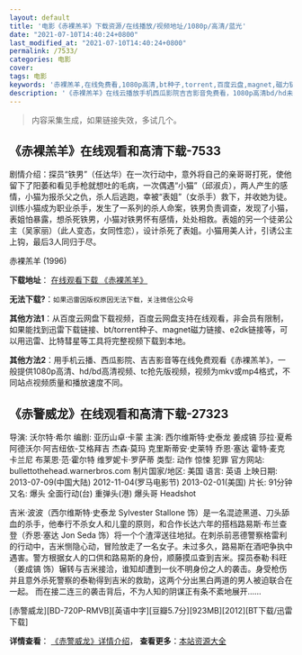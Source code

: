 ```yaml
---
layout: default
title: '电影《赤裸羔羊》下载资源/在线播放/视频地址/1080p/高清/蓝光'
date: "2021-07-10T14:40:24+0800"
last_modified_at: "2021-07-10T14:40:24+0800"
permalink: /7533/
categories: 电影
cover:
tags: 电影
keywords: '赤裸羔羊,在线免费看,1080p高清,bt种子,torrent,百度云盘,magnet,磁力链,迅雷下载资源'
description: '《赤裸羔羊》在线云播放手机西瓜影院吉吉影音免费看，1080p高清bd/hd未删减完整版和tc抢先枪版，mkv/mp4格式，附带bt/torrent种子、magnet/磁力链、百度云盘、网盘资源迅雷下载链接'
---
```


>内容采集生成，如果链接失效，多试几个。


## 《赤裸羔羊》在线观看和高清下载-7533

剧情介绍：探员“铁男”（任达华）在一次行动中，意外将自己的亲哥哥打死，使他留下了阳萎和看见手枪就想吐的毛病，一次偶遇“小猫”（邱淑贞），两人产生的感情，小猫为报杀父之仇，杀人后逃跑，幸被“表姐”（女杀手）救下，并收她为徒。训练小猫成为职业杀手，发生了一系列的杀人命案，铁男负责调查，发现了小猫，表姐怕暴露，想杀死铁男，小猫对铁男怀有感情，处处相救。表姐的另一个徒弟公主（吴家丽）（此人变态，女同性恋），设计杀死了表姐。小猫用美人计，引诱公主上钩，最后3人同归于尽。


赤裸羔羊 (1996)

**下载地址**： [在线观看下载 《赤裸羔羊》](https://www.btbtdy.me/btdy/dy12676.html) 


**无法下载?**：`如果迅雷因版权原因无法下载，关注微信公众号 `

**其他方法1**：从百度云网盘下载视频，百度云网盘支持在线观看，非会员有限制，如果能找到迅雷下载链接、bt/torrent种子、magnet磁力链接、e2dk链接等，可以用迅雷、比特彗星等工具将完整视频下载到本地。

**其他方法2**：用手机云播、西瓜影院、吉吉影音等在线免费观看《赤裸羔羊》，一般提供1080p高清、hd/bd高清视频、tc抢先版视频，视频为mkv或mp4格式，不同站点视频质量和播放速度不同。


## 《赤警威龙》在线观看和高清下载-27323

导演: 沃尔特·希尔 编剧: 亚历山卓·卡蒙 主演: 西尔维斯特·史泰龙 姜成镐 莎拉·夏希 阿德沃尔·阿吉纽依-艾格拜吉 杰森·莫玛 克里斯蒂安·史莱特 乔恩·塞达 霍特·麦克卡兰尼 布莱恩·范·霍尔特 维罗妮卡·罗萨蒂 类型: 动作 惊悚 犯罪 官方网站: bullettothehead.warnerbros.com 制片国家/地区: 美国 语言: 英语 上映日期: 2013-07-09(中国大陆) 2012-11-04(罗马电影节) 2013-02-01(美国) 片长: 91分钟 又名: 爆头 全面行动(台) 重弹头(港) 爆头哥 Headshot

吉米·波波（西尔维斯特·史泰龙 Sylvester Stallone 饰）是一名混迹黑道、刀头舔血的杀手，他奉行不杀女人和儿童的原则，和合作长达六年的搭档路易斯·布兰查登（乔恩·塞达 Jon Seda 饰）将一个个渣滓送往地狱。在刺杀前恶德警察格雷利的行动中，吉米恻隐心动，冒险放走了一名女子。未过多久，路易斯在酒吧争执中遇害。警方根据女人的口供和路易斯的身份，顺藤摸瓜查到吉米。探员泰勒·科旺（姜成镐 饰）辗转与吉米接洽，谁知却遭到一伙不明身份之人的袭击。身受枪伤并且意外杀死警察的泰勒得到吉米的救助，这两个分出黑白两道的男人被迫联合在一起。 而在接二连三的袭击背后，不为人知的阴谋正有条不紊地展开……


[赤警威龙][BD-720P-RMVB][英语中字][豆瓣5.7分][923MB][2012][BT下载/迅雷下载]

**详情查看**： [《赤警威龙》详情介绍](/movie/27323/)， **查看更多**：[本站资源大全](/movie/t/all/)


